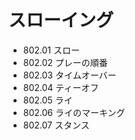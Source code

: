 # スローイング

* 802.01 スロー
* 802.02 プレーの順番
* 802.03 タイムオーバー
* 802.04 ティーオフ
* 802.05 ライ
* 802.06 ライのマーキング
* 802.07 スタンス
